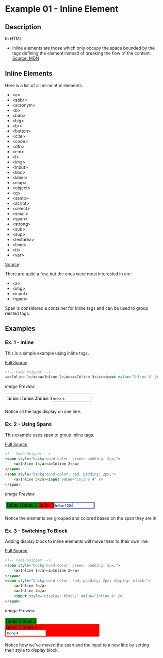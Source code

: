 # Example 01 - Inline Element

## Description

In HTML
- inline elements are those which only occupy the space bounded by the tags defining the element instead of breaking the flow of the content. [Source: MDN](https://developer.mozilla.org/en-US/docs/Web/HTML/Inline_elements)

## Inline Elements

Here is a list of all inline html elements:

- &lt;a&gt;
- &lt;abbr&gt;
- &lt;acronym&gt;
- &lt;b&gt;
- &lt;bdo&gt;
- &lt;big&gt;
- &lt;br&gt;
- &lt;button&gt;
- &lt;cite&gt;
- &lt;code&gt;
- &lt;dfn&gt;
- &lt;em&gt;
- &lt;i&gt;
- &lt;img&gt;
- &lt;input&gt;
- &lt;kbd&gt;
- &lt;label&gt;
- &lt;map&gt;
- &lt;object&gt;
- &lt;q&gt;
- &lt;samp&gt;
- &lt;script&gt;
- &lt;select&gt;
- &lt;small&gt;
- &lt;span&gt;
- &lt;strong&gt;
- &lt;sub&gt;
- &lt;sup&gt;
- &lt;textarea&gt;
- &lt;time&gt;
- &lt;tt&gt;
- &lt;var&gt;

[Source](https://developer.mozilla.org/en-US/docs/Web/HTML/Inline_elements#Elements)

There are quite a few, but the ones were most interested in are:

- &lt;a&gt;
- &lt;img&gt;
- &lt;input&gt;
- &lt;span&gt;

Span is considered a container for inline tags and can be used to group related tags.

## Examples

### Ex. 1 - Inline
This is a simple example using inline tags.

[Full Source](./Ex01-1.html)
```html
<!-- Code Snippet -->
<a>Inline 1</a><a>Inline 2</a><a>Inline 3</a><input value="Inline 4" />
```

*Image Preview*

![Inline1Preview](./imgs/Inline1Preview.png)

Notice all the tags display on one line.

### Ex. 2 - Using Spans
This example uses span to group inline tags.

[Full Source](./Ex01-2.html)
```html
<!-- Code Snippet -->
<span style="background-color: green; padding: 2px;">
    <a>Inline 1</a><a>Inline 2</a>
</span>
<span style="background-color: red; padding: 2px;">
    <a>Inline 3</a><input value="Inline 4" />
</span>
```

*Image Preview*

![Inline2Preview](./imgs/Inline2Preview.png)

Notice the elements are grouped and colored based on the span they are in.

### Ex. 3 - Switching To Block
Adding display block to inline elements will move them to their own line.

[Full Source](./Ex01-3.html)

```html
<!-- Code Snippet -->
<span style="background-color: green; padding: 2px;">
    <a>Inline 1</a><a>Inline 2</a>
</span>
<span style="background-color: red; padding: 2px; display: block;">
    <a>Inline 3</a>
    <a>Inline 4</a>
    <input style="display: block;" value="Inline 4" />
</span>
```

*Image Preview*

![Inline3Preview](./imgs/Inline3Preview.png)

Notice how we've moved the span and the input to a new line by setting their style to display block.
